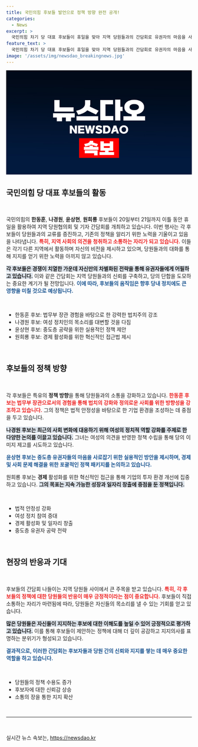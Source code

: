 ```yaml
---
title: 국민의힘 후보들 발언으로 정책 방향 완전 공개!
categories:
  - News
excerpt: >
  국민의힘 차기 당 대표 후보들이 휴일을 맞아 지역 당원들과의 간담회로 유권자의 마음을 사로잡기 위한 치열한 행보를 펼치고 있다! 누가 차기 리더로 떠오를까?
feature_text: >
  국민의힘 차기 당 대표 후보들이 휴일을 맞아 지역 당원들과의 간담회로 유권자의 마음을 사로잡기 위한 치열한 행보를 펼치고 있다! 누가 차기 리더로 떠오를까?
image: '/assets/img/newsdao_breakingnews.jpg'
---
```


<p><img src="/assets/img/newsdao_breakingnews.jpg" alt="bookingtag 속보" /></p>

<h2 data-ke-size="size26">국민의힘 당 대표 후보들의 활동</h2>

<p data-ke-size="size16">&nbsp;</p>

<p>국민의힘의 <b>한동훈</b>, <b>나경원</b>, <b>윤상현</b>, <b>원희룡</b> 후보들이 20일부터 21일까지 이틀 동안 휴일을 활용하여 지역 당원협의회 및 기자 간담회를 개최하고 있습니다. 이번 행사는 각 후보들이 당원들과의 교류를 증진하고, 기존의 정책을 알리기 위한 노력을 기울이고 있음을 나타냅니다. <b><span style="color: #ee2323;">특히, 지역 사회의 의견을 청취하고 소통하는 자리가 되고 있습니다.</span></b> 이들은 각기 다른 지역에서 활동하며 자신의 비전을 제시하고 있으며, 당원들과의 대화를 통해 지지를 얻기 위한 노력을 아끼지 않고 있습니다.</p>

<p><b><span style="background-color: #21538527;">각 후보들은 경쟁이 치열한 가운데 자신만의 차별화된 전략을 통해 유권자들에게 어필하고 있습니다.</span></b> 이와 같은 간담회는 지역 당원들과의 신뢰를 구축하고, 당의 단합을 도모하는 중요한 계기가 될 전망입니다. <b><span style="color: #1a5490;">이에 따라, 후보들의 움직임은 향후 당내 정치에도 큰 영향을 미칠 것으로 예상됩니다.</span></b> </p>

<p data-ke-size="size16">&nbsp;</p>

<ul>
    <li>한동훈 후보: 법무부 장관 경험을 바탕으로 한 강력한 법치주의 강조</li>
    <li>나경원 후보: 여성 정치인의 목소리를 대변할 것을 다짐</li>
    <li>윤상현 후보: 중도층 공략을 위한 실용적인 정책 제안</li>
    <li>원희룡 후보: 경제 활성화를 위한 혁신적인 접근법 제시</li>
</ul>

<p data-ke-size="size16">&nbsp;</p>

<h2 data-ke-size="size26">후보들의 정책 방향</h2>

<p data-ke-size="size16">&nbsp;</p>

<p>각 후보들은 특유의 <b>정책 방향</b>을 통해 당원들과의 소통을 강화하고 있습니다. <b><span style="color: #ee2323;">한동훈 후보는 법무부 장관으로서의 경험을 통해 법치의 강화와 정의로운 사회를 위한 방향성을 강조하고 있습니다.</span></b> 그의 정책은 법적 안정성을 바탕으로 한 기업 환경을 조성하는 데 중점을 두고 있습니다. </p>

<p><b><span style="background-color: #21538527;">나경원 후보는 최근의 사회 변화에 대응하기 위해 여성의 정치적 역할 강화를 주제로 한 다양한 논의를 이끌고 있습니다.</span></b> 그녀는 여성의 의견을 반영한 정책 수립을 통해 당의 이미지 제고를 시도하고 있습니다. </p>

<p><b><span style="color: #1a5490;">윤상현 후보는 중도층 유권자들의 마음을 사로잡기 위한 실용적인 방안을 제시하며, 경제 및 사회 문제 해결을 위한 포괄적인 정책 패키지를 논의하고 있습니다.</span></b> </p>

<p>원희룡 후보는 <b>경제</b> 활성화를 위한 혁신적인 접근을 통해 기업의 투자 환경 개선에 집중하고 있습니다. <b><span style="background-color: #21538527;">그의 목표는 지속 가능한 성장과 일자리 창출에 중점을 둔 정책입니다.</span></b></p>

<p data-ke-size="size16">&nbsp;</p>

<ul>
    <li>법적 안정성 강화</li>
    <li>여성 정치 참여 증대</li>
    <li>경제 활성화 및 일자리 창출</li>
    <li>중도층 유권자 공략 전략</li>
</ul>

<p data-ke-size="size16">&nbsp;</p>

<h2 data-ke-size="size26">현장의 반응과 기대</h2>

<p data-ke-size="size16">&nbsp;</p>

<p>후보들의 간담회 나들이는 지역 당원들 사이에서 큰 주목을 받고 있습니다. <b><span style="color: #ee2323;">특히, 각 후보들의 정책에 대한 당원들의 반응이 매우 긍정적이라는 점이 중요합니다.</span></b> 후보들이 직접 소통하는 자리가 마련됨에 따라, 당원들은 자신들의 목소리를 낼 수 있는 기회를 얻고 있습니다. </p>

<p><b><span style="background-color: #21538527;">많은 당원들은 자신들이 지지하는 후보에 대한 이해도를 높일 수 있어 긍정적으로 평가하고 있습니다.</span></b> 이를 통해 후보들이 제안하는 정책에 대해 더 깊이 공감하고 지지의사를 표명하는 분위기가 형성되고 있습니다. </p>

<p><b><span style="color: #1a5490;">결과적으로, 이러한 간담회는 후보자들과 당원 간의 신뢰와 지지를 쌓는 데 매우 중요한 역할을 하고 있습니다.</span></b> </p>

<p data-ke-size="size16">&nbsp;</p>

<ul>
    <li>당원들의 정책 수용도 증가</li>
    <li>후보자에 대한 신뢰감 상승</li>
    <li>소통의 장을 통한 지지 확산</li>
</ul>

<p data-ke-size="size16">&nbsp;</p>

<hr>

<p data-ke-size="size16">&nbsp;</p>
실시간 뉴스 속보는, <a href="https://newsdao.kr" rel="dofollow">https://newsdao.kr</a>


